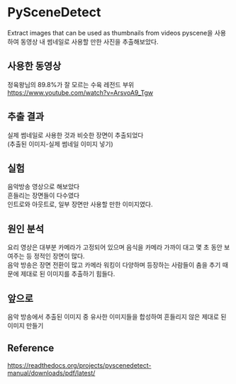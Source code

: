 # PySceneDetect
Extract images that can be used as thumbnails from videos
pyscene을 사용하여 동영상 내 썸네일로 사용할 만한 사진을 추출해보았다. 

사용한 동영상
----
정육왕님의 89.8%가 잘 모르는 수육 레전드 부위<br>
https://www.youtube.com/watch?v=ArsvoA9_Tgw

추출 결과
----
실제 썸네일로 사용한 것과 비슷한 장면이 추출되었다<br>
(추출된 이미지-실제 썸네일 이미지 넣기)

실험
----
음악방송 영상으로 해보았다<br>
흔들리는 장면들이 다수였다<br>
인트로와 아웃트로, 일부 장면만 사용할 만한 이미지였다.<br>

원인 분석
----
요리 영상은 대부분 카메라가 고정되어 있으며 음식을 카메라 가까이 대고 몇 초 동안 보여주는 등 정적인 장면이 많다.<br>
음악 방송은 장면 전환이 많고 카메라 워킹이 다양하며 등장하는 사람들이 춤을 추기 때문에 제대로 된 이미지를 추출하기 힘들다.<br> 

앞으로
----
음악 방송에서 추출된 이미지 중 유사한 이미지들을 합성하여 흔들리지 않은 제대로 된 이미지 만들기<br>


Reference
-----------
https://readthedocs.org/projects/pyscenedetect-manual/downloads/pdf/latest/
